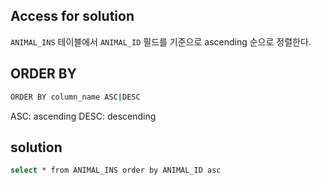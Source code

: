 ## Access for solution
`ANIMAL_INS` 테이블에서 `ANIMAL_ID` 필드를 기준으로 ascending 순으로 정렬한다.

## ORDER BY
```bash
ORDER BY column_name ASC|DESC
```
ASC: ascending
DESC: descending

## solution 
```bash 
select * from ANIMAL_INS order by ANIMAL_ID asc
```
